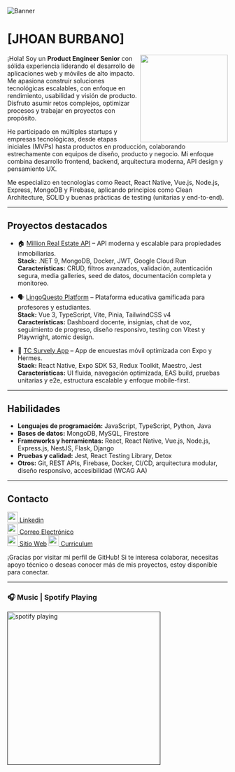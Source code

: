 ![Banner](https://burbanostudio-assets.s3.us-east-2.amazonaws.com/assets/imgs/js_banner_linkedin.jpg)

# [JHOAN BURBANO]

<img width="200" height="200" align="right" src="https://burbanostudio-assets.s3.us-east-2.amazonaws.com/assets/imgs/profile-white.jpg">

¡Hola! Soy un **Product Engineer Senior** con sólida experiencia liderando el desarrollo de aplicaciones web y móviles de alto impacto. Me apasiona construir soluciones tecnológicas escalables, con enfoque en rendimiento, usabilidad y visión de producto. Disfruto asumir retos complejos, optimizar procesos y trabajar en proyectos con propósito.

He participado en múltiples startups y empresas tecnológicas, desde etapas iniciales (MVPs) hasta productos en producción, colaborando estrechamente con equipos de diseño, producto y negocio. Mi enfoque combina desarrollo frontend, backend, arquitectura moderna, API design y pensamiento UX.

Me especializo en tecnologías como React, React Native, Vue.js, Node.js, Express, MongoDB y Firebase, aplicando principios como Clean Architecture, SOLID y buenas prácticas de testing (unitarias y end-to-end).

---

## Proyectos destacados

* 🏠 [Million Real Estate API](https://real-state.jsburbano.dev/) – API moderna y escalable para propiedades inmobiliarias.  
  **Stack:** .NET 9, MongoDB, Docker, JWT, Google Cloud Run  
  **Características:** CRUD, filtros avanzados, validación, autenticación segura, media galleries, seed de datos, documentación completa y monitoreo.

* 🗣️ [LingoQuesto Platform](https://lingoquesto.jsburbano.dev/) – Plataforma educativa gamificada para profesores y estudiantes.  
  **Stack:** Vue 3, TypeScript, Vite, Pinia, TailwindCSS v4  
  **Características:** Dashboard docente, insignias, chat de voz, seguimiento de progreso, diseño responsivo, testing con Vitest y Playwright, atomic design.

* 📱 [TC Survely App](https://github.com/JhoanBurbano/tc-survely-app) – App de encuestas móvil optimizada con Expo y Hermes.  
  **Stack:** React Native, Expo SDK 53, Redux Toolkit, Maestro, Jest  
  **Características:** UI fluida, navegación optimizada, EAS build, pruebas unitarias y e2e, estructura escalable y enfoque mobile-first.

---
## Habilidades

* **Lenguajes de programación:** JavaScript, TypeScript, Python, Java  
* **Bases de datos:** MongoDB, MySQL, Firestore  
* **Frameworks y herramientas:** React, React Native, Vue.js, Node.js, Express.js, NestJS, Flask, Django  
* **Pruebas y calidad:** Jest, React Testing Library, Detox  
* **Otros:** Git, REST APIs, Firebase, Docker, CI/CD, arquitectura modular, diseño responsivo, accesibilidad (WCAG AA)

---

## Contacto

[<img src="https://burbanostudio-assets.s3.us-east-2.amazonaws.com/assets/imgs/transparent/linkedin.png" width="24" height="24"> Linkedin](https://www.linkedin.com/in/jsburbano/)  
[<img src="https://burbanostudio-assets.s3.us-east-2.amazonaws.com/assets/imgs/transparent/gmail.png" width="24" height="24"> Correo Electrónico](mailto:joans.burbano@gmail.com)  
[<img src="https://burbanostudio-assets.s3.us-east-2.amazonaws.com/assets/imgs/transparent/portfolio.png" width="24" height="24"> Sitio Web](https://jsburbano.framer.website/)
[<img src="https://cdn-icons-png.flaticon.com/512/6588/6588143.png" width="24" height="24"> Curriculum](https://32rtv1xoeq3me6nj.public.blob.vercel-storage.com/jhoan-burbano-cv.pdf)

¡Gracias por visitar mi perfil de GitHub! Si te interesa colaborar, necesitas apoyo técnico o deseas conocer más de mis proyectos, estoy disponible para conectar.

---

### 🎧 Music | Spotify Playing
[<img src="https://spotify-now-playing-kappa.vercel.app/api/spotify-playing" alt="spotify playing" width="350" />]()
